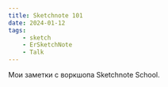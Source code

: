 ```yaml
---
title: Sketchnote 101
date: 2024-01-12
tags:
    - sketch
    - ErSketchNote
    - Talk
---
```


Мои заметки с воркшопа Sketchnote School.
